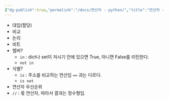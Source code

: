 ```yaml
---
{"dg-publish":true,"permalink":"/docs/연산자 - python/","title":"연산자 - python"}
---
```


- 대입(할당)
- 비교
- 논리
- 비트
- 멤버?
	- `in` : dict나 set이 저시기 안에 있으면 True, 아니면 False를 리턴한다.
	- `not in`
- 식별?
	- `is` : 주소를 비교하는 연산임 ` == ` 과는 다르다.
	- `is not`
- 연산자 우선순위
- `//` : 몫 연산자, 따라서 결과는 정수형임.
